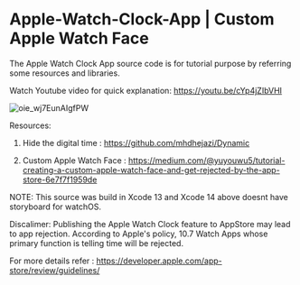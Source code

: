 # Apple-Watch-Clock-App | Custom Apple Watch Face

The Apple Watch Clock App source code is for tutorial purpose by referring some resources and libraries.

Watch Youtube video for quick explanation: https://youtu.be/cYp4jZIbVHI

![oie_wj7EunAIgfPW](https://user-images.githubusercontent.com/37884888/226101025-080cff6b-9d9e-4bc3-9abc-fa7cf5367980.jpg)


Resources: 
1. Hide the digital time : https://github.com/mhdhejazi/Dynamic

2. Custom Apple Watch Face : https://medium.com/@yuyouwu5/tutorial-creating-a-custom-apple-watch-face-and-get-rejected-by-the-app-store-6e7f7f1959de

NOTE: This source was build in Xcode 13 and Xcode 14 above doesnt have storyboard for watchOS.

Discalimer: Publishing the Apple Watch Clock feature to AppStore may lead to app rejection. According to Apple's policy, 10.7 Watch Apps whose primary function is telling time will be rejected.

For more details refer : https://developer.apple.com/app-store/review/guidelines/
